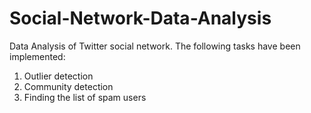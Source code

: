 # Social-Network-Data-Analysis
Data Analysis of Twitter social network. The following tasks have been implemented:
1. Outlier detection
2. Community detection
3. Finding the list of spam users
